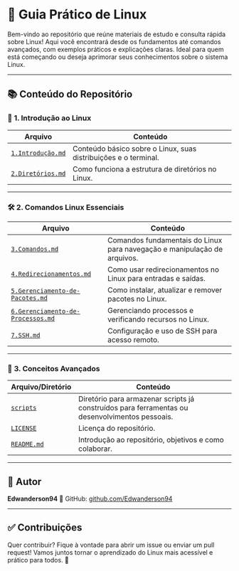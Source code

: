 # 🐧 Guia Prático de Linux

Bem-vindo ao repositório que reúne materiais de estudo e consulta rápida sobre Linux! Aqui você encontrará desde os fundamentos até comandos avançados, com exemplos práticos e explicações claras. Ideal para quem está começando ou deseja aprimorar seus conhecimentos sobre o sistema Linux.

---

## 📚 Conteúdo do Repositório

### 🔰 **1. Introdução ao Linux**
| Arquivo | Conteúdo |
|--------|----------|
| [`1.Introdução.md`](./1.Introdução.md) | Conteúdo básico sobre o Linux, suas distribuições e o terminal. |
| [`2.Diretórios.md`](./2.Diretórios.md) | Como funciona a estrutura de diretórios no Linux. |

---

### 🛠️ **2. Comandos Linux Essenciais**
| Arquivo | Conteúdo |
|--------|----------|
| [`3.Comandos.md`](./3.Comandos.md) | Comandos fundamentais do Linux para navegação e manipulação de arquivos. |
| [`4.Redirecionamentos.md`](./4.Redirecionamentos.md) | Como usar redirecionamentos no Linux para entradas e saídas. |
| [`5.Gerenciamento-de-Pacotes.md`](./5.Gerenciamento-de-Pacotes.md) | Como instalar, atualizar e remover pacotes no Linux. |
| [`6.Gerenciamento-de-Processos.md`](./6.Gerenciamento-de-Processos.md) | Gerenciando processos e verificando recursos no Linux. |
| [`7.SSH.md`](./7.ssh.md) | Configuração e uso de SSH para acesso remoto. |

---

### 🔐 **3. Conceitos Avançados**
| Arquivo/Diretório | Conteúdo |
|--------|----------|
| [`scripts`](./scripts) | Diretório para armazenar scripts já construídos para ferramentas ou desenvolvimentos pessoais. |
| [`LICENSE`](./LICENSE) | Licença do repositório. |
| [`README.md`](./README.md) | Introdução ao repositório, objetivos e como colaborar. |

---

## 👤 Autor

**Edwanderson94**
📍 GitHub: [github.com/Edwanderson94](https://github.com/Edwanderson94)

---

## ✅ Contribuições

Quer contribuir? Fique à vontade para abrir um issue ou enviar um pull request!
Vamos juntos tornar o aprendizado do Linux mais acessível e prático para todos. 🚀
